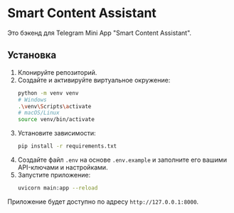 # Smart Content Assistant

Это бэкенд для Telegram Mini App "Smart Content Assistant".

## Установка

1.  Клонируйте репозиторий.
2.  Создайте и активируйте виртуальное окружение:
    ```bash
    python -m venv venv
    # Windows
    .\venv\Scripts\activate
    # macOS/Linux
    source venv/bin/activate
    ```
3.  Установите зависимости:
    ```bash
    pip install -r requirements.txt
    ```
4.  Создайте файл `.env` на основе `.env.example` и заполните его вашими API-ключами и настройками.
5.  Запустите приложение:
    ```bash
    uvicorn main:app --reload
    ```

Приложение будет доступно по адресу `http://127.0.0.1:8000`. 